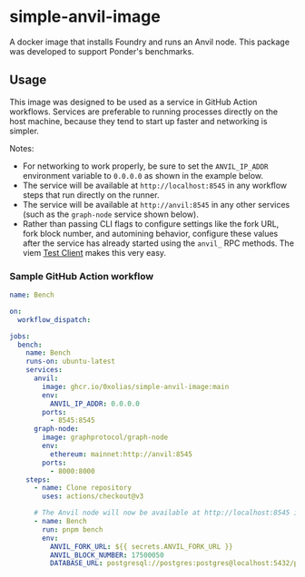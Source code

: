 # simple-anvil-image

A docker image that installs Foundry and runs an Anvil node. This package was developed to support Ponder's benchmarks.

## Usage

This image was designed to be used as a service in GitHub Action workflows. Services are preferable to running processes directly on the host machine, because they tend to start up faster and networking is simpler.

Notes:
- For networking to work properly, be sure to set the `ANVIL_IP_ADDR` environment variable to `0.0.0.0` as shown in the example below.
- The service will be available at `http://localhost:8545` in any workflow steps that run directly on the runner.
- The service will be available at `http://anvil:8545` in any other services (such as the `graph-node` service shown below).
- Rather than passing CLI flags to configure settings like the fork URL, fork block number, and automining behavior, configure these values after the service has already started using the `anvil_` RPC methods. The viem [Test Client](https://viem.sh/docs/clients/test.html) makes this very easy.

### Sample GitHub Action workflow

```yaml
name: Bench

on:
  workflow_dispatch:

jobs:
  bench:
    name: Bench
    runs-on: ubuntu-latest
    services:
      anvil:
        image: ghcr.io/0xolias/simple-anvil-image:main
        env:
          ANVIL_IP_ADDR: 0.0.0.0
        ports:
          - 8545:8545
      graph-node:
        image: graphprotocol/graph-node
        env:
          ethereum: mainnet:http://anvil:8545
        ports:
          - 8000:8000
    steps:
      - name: Clone repository
        uses: actions/checkout@v3

      # The Anvil node will now be available at http://localhost:8545 in your workflow steps.
      - name: Bench
        run: pnpm bench
        env:
          ANVIL_FORK_URL: ${{ secrets.ANVIL_FORK_URL }}
          ANVIL_BLOCK_NUMBER: 17500050
          DATABASE_URL: postgresql://postgres:postgres@localhost:5432/postgres


```